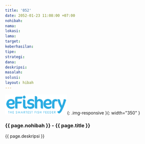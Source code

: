 ```yaml
---
title: '052'
date: 2052-01-23 11:08:00 +07:00
nohibah: 
nama: 
lokasi: 
lama: 
target: 
keberhasilan: 
tipe: 
strategi: 
dana: 
deskripsi: 
masalah: 
solusi: 
layout: hibah
---
```


![052](/static/img/hibahcms/052.png){: .img-responsive }{: width="350" }

### {{ page.nohibah }} - {{ page.title }}

{{ page.deskripsi }}
